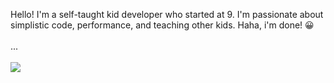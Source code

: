 Hello! I'm a self-taught kid developer who started at 9. I'm passionate about simplistic code, performance, and teaching other kids. Haha, i'm done! 😀
<br>
<br>
...
<br>
<br>
<a href="https://github.com/anuraghazra/github-readme-stats">
  <img align="center" src="https://github-readme-stats.vercel.app/api?username=JairusSW&count_private=true&show_icons=truehide_border=true&include_all_commits=true&hide_title=true&theme=radical" />
</a>
